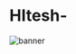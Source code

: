 # HItesh-
![banner](https://github.com/user-attachments/assets/2185ecd4-b50f-4ec7-84df-244bd3181c00)
